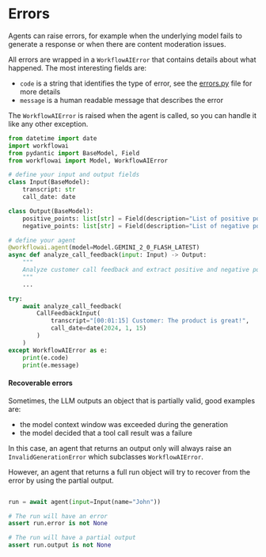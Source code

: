 # Errors

Agents can raise errors, for example when the underlying model fails to generate a response or when
there are content moderation issues.

All errors are wrapped in a `WorkflowAIError` that contains details about what happened.
The most interesting fields are:

- `code` is a string that identifies the type of error, see the [errors.py](https://github.com/WorkflowAI/python-sdk/blob/main/workflowai/core/domain/errors.py) file for more details
- `message` is a human readable message that describes the error

The `WorkflowAIError` is raised when the agent is called, so you can handle it like any other exception.

```python
from datetime import date
import workflowai
from pydantic import BaseModel, Field
from workflowai import Model, WorkflowAIError

# define your input and output fields
class Input(BaseModel):
    transcript: str
    call_date: date

class Output(BaseModel):
    positive_points: list[str] = Field(description="List of positive points from the call", default_factory=list)
    negative_points: list[str] = Field(description="List of negative points from the call", default_factory=list)

# define your agent
@workflowai.agent(model=Model.GEMINI_2_0_FLASH_LATEST)
async def analyze_call_feedback(input: Input) -> Output:
    """
    Analyze customer call feedback and extract positive and negative points.
    """
    ...

try:
    await analyze_call_feedback(
        CallFeedbackInput(
            transcript="[00:01:15] Customer: The product is great!",
            call_date=date(2024, 1, 15)
        )
    )
except WorkflowAIError as e:
    print(e.code)
    print(e.message)
```

#### Recoverable errors

Sometimes, the LLM outputs an object that is partially valid, good examples are:

- the model context window was exceeded during the generation
- the model decided that a tool call result was a failure

In this case, an agent that returns an output only will always raise an `InvalidGenerationError` which
subclasses `WorkflowAIError`.

However, an agent that returns a full run object will try to recover from the error by using the partial output.

```python

run = await agent(input=Input(name="John"))

# The run will have an error
assert run.error is not None

# The run will have a partial output
assert run.output is not None
```